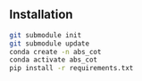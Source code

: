 ## Installation

```bash
git submodule init
git submodule update
conda create -n abs_cot
conda activate abs_cot
pip install -r requirements.txt
```